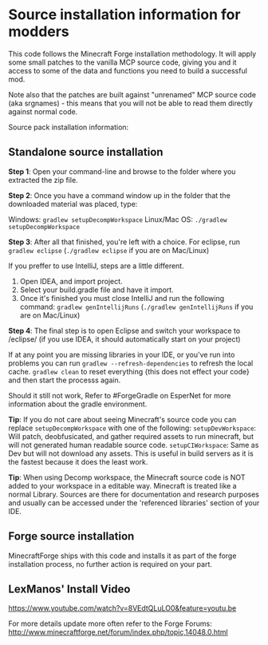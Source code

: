 # Source installation information for modders
This code follows the Minecraft Forge installation methodology. It will apply
some small patches to the vanilla MCP source code, giving you and it access 
to some of the data and functions you need to build a successful mod.

Note also that the patches are built against "unrenamed" MCP source code (aka
srgnames) - this means that you will not be able to read them directly against
normal code.

Source pack installation information:

## Standalone source installation

**Step 1**: Open your command-line and browse to the folder where you extracted the zip file.

**Step 2**: Once you have a command window up in the folder that the downloaded material was placed, type:

Windows: ``gradlew setupDecompWorkspace``
Linux/Mac OS: ``./gradlew setupDecompWorkspace``

**Step 3**: After all that finished, you're left with a choice.
For eclipse, run ``gradlew eclipse`` (``./gradlew eclipse`` if you are on Mac/Linux)

If you preffer to use IntelliJ, steps are a little different.
1. Open IDEA, and import project.
2. Select your build.gradle file and have it import.
3. Once it's finished you must close IntelliJ and run the following command: ``gradlew genIntellijRuns`` (``./gradlew genIntellijRuns`` if you are on Mac/Linux)

**Step 4**: The final step is to open Eclipse and switch your workspace to /eclipse/ (if you use IDEA, it should automatically start on your project)

  If at any point you are missing libraries in your IDE, or you've run into problems you can run ``gradlew --refresh-dependencies`` to refresh the local cache. ``gradlew clean`` to reset everything {this does not effect your code} and then start the processs again.

  Should it still not work, 
  Refer to #ForgeGradle on EsperNet for more information about the gradle environment.

**Tip**:
If you do not care about seeing Minecraft's source code you can replace ``setupDecompWorkspace`` with one of the following:
``setupDevWorkspace``: Will patch, deobfusicated, and gather required assets to run minecraft, but will not generated human readable   source code.
``setupCIWorkspace``: Same as Dev but will not download any assets. This is useful in build servers as it is the fastest because it does the least work.

**Tip**:
When using Decomp workspace, the Minecraft source code is NOT added to your workspace in a editable way. Minecraft is treated like a normal Library. Sources are there for documentation and research purposes and usually can be accessed under the 'referenced libraries' section of your IDE.

## Forge source installation
MinecraftForge ships with this code and installs it as part of the forge
installation process, no further action is required on your part.

## LexManos' Install Video
https://www.youtube.com/watch?v=8VEdtQLuLO0&feature=youtu.be

For more details update more often refer to the Forge Forums:
http://www.minecraftforge.net/forum/index.php/topic,14048.0.html

